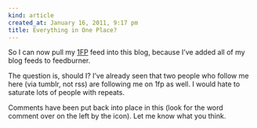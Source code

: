 ```yaml
---
kind: article
created_at: January 16, 2011, 9:17 pm
title: Everything in One Place?
---
```


<div><p>So I can now pull my <a href="http://1fp.humanmade.org" title="One Fucking Paragraph">1FP</a> feed into this blog, because I&#8217;ve added all of my blog feeds to feedburner.</p>
<p>The question is, should I? I&#8217;ve already seen that two people who follow me here (via tumblr, not rss) are following me on 1fp as well. I would hate to saturate lots of people with repeats.</p>
<p>Comments have been put back into place in this (look for the word comment over on the left by the icon). Let me know what you think.</p></div>
